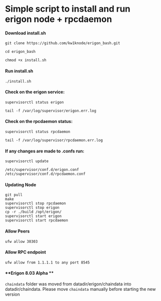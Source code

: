 Simple script to install and run erigon node + rpcdaemon
========================================================
#### **Download install.sh**
`git clone https://github.com/kw1knode/erigon_bash.git`

`cd erigon_bash`

`chmod +x install.sh`

#### **Run install.sh**
`./install.sh`

#### **Check on the erigon service:**
`supervisorctl status erigon`

`tail -f /var/log/supervisor/erigon.err.log`

#### **Check on the rpcdaemon status:**
`supervisorctl status rpcdaemon `

`tail -f /var/log/supervisor/rpcdaemon.err.log`

#### **If any changes are made to .confs run:**

`supervisorctl update`

`/etc/supervisor/conf.d/erigon.conf`
`/etc/supervisor/conf.d/rpcdaemon.conf`





#### **Updating Node**

```>cd /opt/github/erigon/
git pull
make
supervisorctl stop rpcdaemon
supervisorctl stop erigon
cp -r ./build /opt/erigon/
supervisorctl start erigon
supervisorctl start rpcdaemon
```


#### **Allow Peers**
```ufw allow 30303```

#### **Allow RPC endpoint**
```ufw allow from 1.1.1.1 to any port 8545```

#### **Erigon 8.03 Alpha **
```chaindata``` folder was moved from datadir/erigon/chaindata into datadir/chaindata. Please move ```chaindata``` manually before starting the new version








